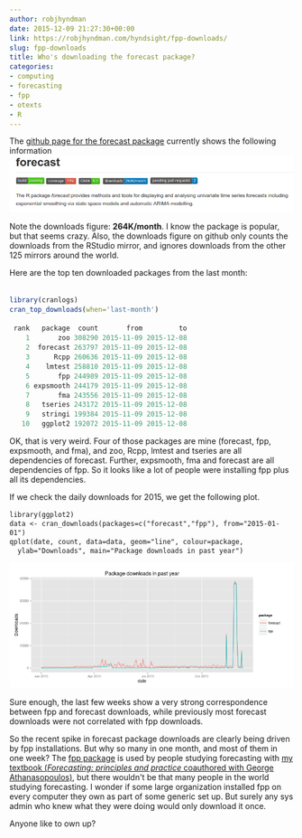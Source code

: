 ```yaml
---
author: robjhyndman
date: 2015-12-09 21:27:30+00:00
link: https://robjhyndman.com/hyndsight/fpp-downloads/
slug: fpp-downloads
title: Who's downloading the forecast package?
categories:
- computing
- forecasting
- fpp
- otexts
- R
---
```


The [github page for the forecast package](https://github.com/robjhyndman/forecast) currently shows the following information
[![Screenshot from 2015-12-10 07-52-10](/files/Screenshot-from-2015-12-10-07-52-10.png)](/files/Screenshot-from-2015-12-10-07-52-10.png)

Note the downloads figure: **264K/month**. I know the package is popular, but that seems crazy. Also, the downloads figure on github only counts the downloads from the RStudio mirror, and ignores downloads from the other 125 mirrors around the world.<!-- more -->

Here are the top ten downloaded packages from the last month:


```r    

library(cranlogs)
cran_top_downloads(when='last-month')

 rank   package  count       from         to
    1       zoo 308290 2015-11-09 2015-12-08
    2  forecast 263797 2015-11-09 2015-12-08
    3      Rcpp 260636 2015-11-09 2015-12-08
    4    lmtest 258810 2015-11-09 2015-12-08
    5       fpp 244989 2015-11-09 2015-12-08
    6 expsmooth 244179 2015-11-09 2015-12-08
    7       fma 243556 2015-11-09 2015-12-08
    8   tseries 243172 2015-11-09 2015-12-08
    9   stringi 199384 2015-11-09 2015-12-08
   10   ggplot2 192072 2015-11-09 2015-12-08
```



OK, that is very weird. Four of those packages are mine (forecast, fpp, expsmooth, and fma), and zoo, Rcpp, lmtest and tseries are all dependencies of forecast. Further, expsmooth, fma and forecast are all dependencies of fpp. So it looks like a lot of people were installing fpp plus all its dependencies.

If we check the daily downloads for 2015, we get the following plot.


    
    
    library(ggplot2)
    data <- cran_downloads(packages=c("forecast","fpp"), from="2015-01-01")
    qplot(date, count, data=data, geom="line", colour=package, 
      ylab="Downloads", main="Package downloads in past year")
    



[![Rplot](/files/fppdownloads.png)](/files/fppdownloads.png)

Sure enough, the last few weeks show a very strong correspondence between fpp and forecast downloads, while previously most forecast downloads were not correlated with fpp downloads.

So the recent spike in forecast package downloads are clearly being driven by fpp installations. But why so many in one month, and most of them in one week? The [fpp package](https://cran.r-project.org/package=fpp) is used by people studying forecasting with [my textbook (_Forecasting: principles and practice_ coauthored with George Athanasopoulos)](http://www.otexts.org/fpp), but there wouldn't be that many people in the world studying forecasting. I wonder if some large organization installed fpp on every computer they own as part of some generic set up. But surely any sys admin who knew what they were doing would only download it once.

Anyone like to own up?
